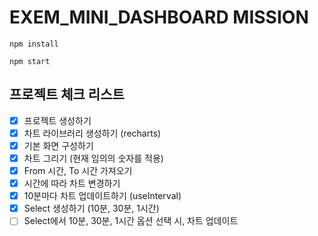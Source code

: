 # EXEM_MINI_DASHBOARD MISSION

```
npm install

npm start
```

## 프로젝트 체크 리스트
- [X] 프로젝트 생성하기
- [X] 차트 라이브러리 생성하기 (recharts)
- [X] 기본 화면 구성하기
- [X] 차트 그리기 (현재 임의의 숫자를 적용)
- [X] From 시간, To 시간 가져오기
- [X] 시간에 따라 차트 변경하기
- [X] 10분마다 차트 업데이트하기 (useInterval)
- [X] Select 생성하기 (10분, 30분, 1시간)
- [ ] Select에서 10분, 30분, 1시간 옵션 선택 시, 차트 업데이트